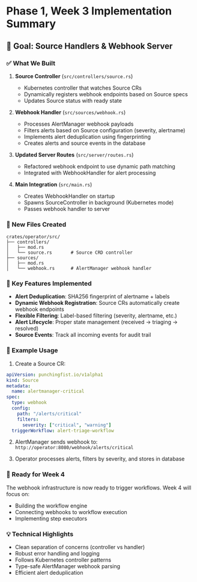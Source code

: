# Phase 1, Week 3 Implementation Summary

## 🎯 Goal: Source Handlers & Webhook Server

### ✅ What We Built

1. **Source Controller** (`src/controllers/source.rs`)
   - Kubernetes controller that watches Source CRs
   - Dynamically registers webhook endpoints based on Source specs
   - Updates Source status with ready state

2. **Webhook Handler** (`src/sources/webhook.rs`)
   - Processes AlertManager webhook payloads
   - Filters alerts based on Source configuration (severity, alertname)
   - Implements alert deduplication using fingerprinting
   - Creates alerts and source events in the database

3. **Updated Server Routes** (`src/server/routes.rs`)
   - Refactored webhook endpoint to use dynamic path matching
   - Integrated with WebhookHandler for alert processing

4. **Main Integration** (`src/main.rs`)
   - Creates WebhookHandler on startup
   - Spawns SourceController in background (Kubernetes mode)
   - Passes webhook handler to server

### 📁 New Files Created
```
crates/operator/src/
├── controllers/
│   ├── mod.rs
│   └── source.rs       # Source CRD controller
├── sources/
│   ├── mod.rs
│   └── webhook.rs      # AlertManager webhook handler
```

### 🔧 Key Features Implemented

- **Alert Deduplication**: SHA256 fingerprint of alertname + labels
- **Dynamic Webhook Registration**: Source CRs automatically create webhook endpoints
- **Flexible Filtering**: Label-based filtering (severity, alertname, etc.)
- **Alert Lifecycle**: Proper state management (received → triaging → resolved)
- **Source Events**: Track all incoming events for audit trail

### 📝 Example Usage

1. Create a Source CR:
```yaml
apiVersion: punchingfist.io/v1alpha1
kind: Source
metadata:
  name: alertmanager-critical
spec:
  type: webhook
  config:
    path: "/alerts/critical"
    filters:
      severity: ["critical", "warning"]
  triggerWorkflow: alert-triage-workflow
```

2. AlertManager sends webhook to: `http://operator:8080/webhook/alerts/critical`

3. Operator processes alerts, filters by severity, and stores in database

### 🚀 Ready for Week 4

The webhook infrastructure is now ready to trigger workflows. Week 4 will focus on:
- Building the workflow engine
- Connecting webhooks to workflow execution
- Implementing step executors

### 💡 Technical Highlights

- Clean separation of concerns (controller vs handler)
- Robust error handling and logging
- Follows Kubernetes controller patterns
- Type-safe AlertManager webhook parsing
- Efficient alert deduplication 